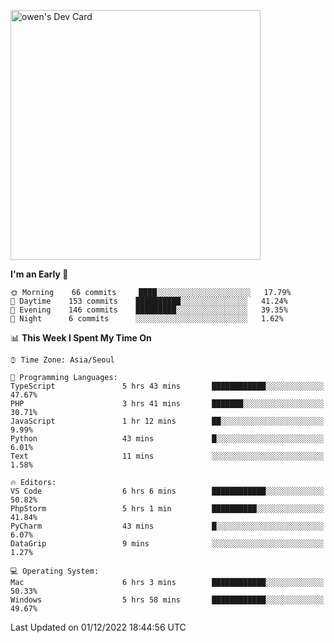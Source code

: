 <a href="https://app.daily.dev/owen_9066"><img src="https://api.daily.dev/devcards/51e5c69f10114f2abe0ae390c27b0828.png?r=hyb" width="400" alt="owen's Dev Card"/></a>

 
 <!--START_SECTION:waka-->
**I'm an Early 🐤** 

```text
🌞 Morning    66 commits     ████░░░░░░░░░░░░░░░░░░░░░   17.79% 
🌆 Daytime    153 commits    ██████████░░░░░░░░░░░░░░░   41.24% 
🌃 Evening    146 commits    █████████░░░░░░░░░░░░░░░░   39.35% 
🌙 Night      6 commits      ░░░░░░░░░░░░░░░░░░░░░░░░░   1.62%

```


📊 **This Week I Spent My Time On** 

```text
⌚︎ Time Zone: Asia/Seoul

💬 Programming Languages: 
TypeScript               5 hrs 43 mins       ████████████░░░░░░░░░░░░░   47.67% 
PHP                      3 hrs 41 mins       ███████░░░░░░░░░░░░░░░░░░   30.71% 
JavaScript               1 hr 12 mins        ██░░░░░░░░░░░░░░░░░░░░░░░   9.99% 
Python                   43 mins             █░░░░░░░░░░░░░░░░░░░░░░░░   6.01% 
Text                     11 mins             ░░░░░░░░░░░░░░░░░░░░░░░░░   1.58%

🔥 Editors: 
VS Code                  6 hrs 6 mins        ████████████░░░░░░░░░░░░░   50.82% 
PhpStorm                 5 hrs 1 min         ██████████░░░░░░░░░░░░░░░   41.84% 
PyCharm                  43 mins             █░░░░░░░░░░░░░░░░░░░░░░░░   6.07% 
DataGrip                 9 mins              ░░░░░░░░░░░░░░░░░░░░░░░░░   1.27%

💻 Operating System: 
Mac                      6 hrs 3 mins        ████████████░░░░░░░░░░░░░   50.33% 
Windows                  5 hrs 58 mins       ████████████░░░░░░░░░░░░░   49.67%

```


 Last Updated on 01/12/2022 18:44:56 UTC
<!--END_SECTION:waka-->
